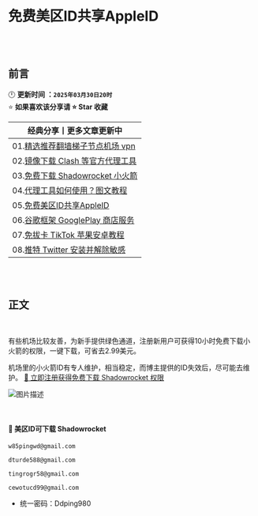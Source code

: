 # 免费美区ID共享AppleID


<br><br>

## 前言
🕛 **更新时间 ：`2025年03月30日20时`**  
⭐ **如果喜欢该分享请 ⭐ Star 收藏**  

| 经典分享丨更多文章更新中 | 
|------|
|01.[精选推荐翻墙梯子节点机场 vpn](https://github.com/wangzai69/vpn)                |
|02.[镜像下载 Clash 等官方代理工具](https://github.com/wangzai69/clash)              |
|03.[免费下载 Shadowrocket 小火箭](https://github.com/wangzai69/shadowrocket)   |
|04.[代理工具如何使用？图文教程](https://github.com/wangzai69/wiki)               |
|05.[免费美区ID共享AppleID](https://github.com/wangzai69/AppleID)  
|06.[谷歌框架 GooglePlay 商店服务](https://github.com/wangzai69/GooglePlay)      |
|07.[免拔卡 TikTok 苹果安卓教程](https://github.com/wangzai69/tiktok)             |
|08.[推特 Twitter 安装并解除敏感](https://github.com/wangzai69/Twitter)             |

<br><br>

##  正文
<br>

有些机场比较友善，为新手提供绿色通道，注册新用户可获得10小时免费下载小火箭的权限，一键下载，可省去2.99美元。

机场里的小火箭ID有专人维护，相当稳定，而博主提供的ID失效后，尽可能去维护。 [🚀 立即注册获得免费下载 Shadowrocket 权限](https://cn.msyll.top/?path=register&code=WYvHUyx6)

![图片描述](https://github.com/wangzai69/wiki/blob/main/images/999.png?raw=true)

<br>

#### 🚀 美区ID可下载 Shadowrocket
```
w85pingwd@gmail.com
```
```
dturde588@gmail.com
```
```
tingrogr58@gmail.com
```
```
cewotucd99@gmail.com
```
- 统一密码：Ddping980   

<br><br><br>
